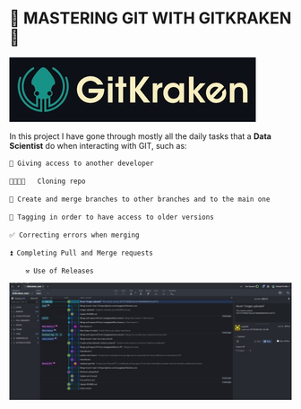 # 🐙 MASTERING GIT WITH GITKRAKEN 🐙
![](images/header.jpg)

In this project I have gone through mostly all the daily tasks that a **Data Scientist** do when interacting with GIT, such as:

    👮 Giving access to another developer

    👨‍👨‍👦‍👦   Cloning repo

    🌿 Create and merge branches to other branches and to the main one
    
    🔖 Tagging in order to have access to older versions
    
    ✅ Correcting errors when merging
    
    ⏫ Completing Pull and Merge requests 

        ⚒ Use of Releases
![](images/git_pic.jpg)
